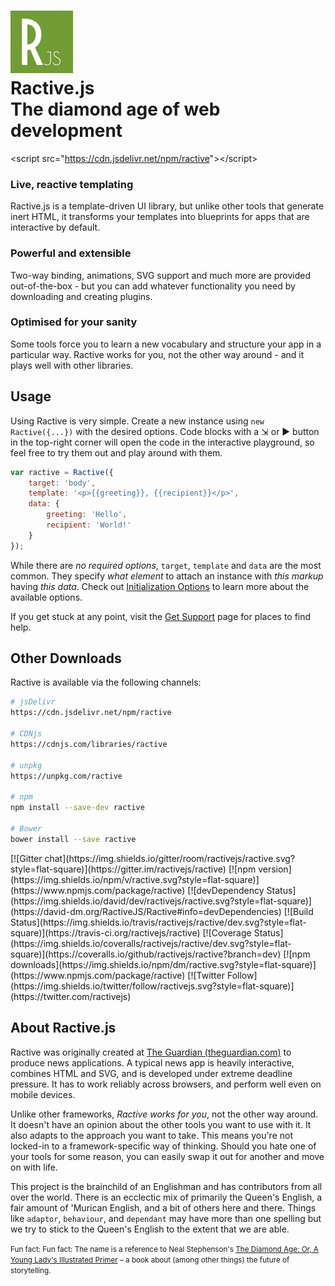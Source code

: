 <h1 id="logo">
  <img src="/img/avatar.png" alt="Ractive.js" />
  <div class="name">Ractive.js</div>
  <div class="slogan">The diamond age of web development</div>
</h1>

<div id="cdn">
  <span class="fluff">&lt;script src="</span><a href="https://cdn.jsdelivr.net/npm/ractive" class="url">https://cdn.jsdelivr.net/npm/ractive</a><span class="fluff">"&gt;&lt;/script&gt;</span>
</div>

<div class="container" id="info-blocks">
  <div class="col-md-4">
    <h3>Live, reactive templating</h3>
    Ractive.js is a template-driven UI library, but unlike other tools that generate inert HTML, it transforms your templates into blueprints for apps that are interactive by default.
  </div>
  <div class="col-md-4">
    <h3>Powerful and extensible</h3>
    Two-way binding, animations, SVG support and much more are provided out-of-the-box - but you can add whatever functionality you need by downloading and creating plugins.
  </div>
  <div class="col-md-4">
    <h3>Optimised for your sanity</h3>
    Some tools force you to learn a new vocabulary and structure your app in a particular way. Ractive works for you, not the other way around - and it plays well with other libraries.
  </div>
</div>

## Usage

Using Ractive is very simple. Create a new instance using `new Ractive({...})` with the desired options. Code blocks with a ⇲ or ▶ button in the top-right corner will open the code in the interactive playground, so feel free to try them out and play around with them.

<div data-playground="N4IgFiBcoE5SBTAJgcwSANCAzlA2gLoC+WALvJjvDAAQC8NAdggO40BKAhgMakCWANwQAKYAB1GY0qU4w0pSDQDkAIwD2SAJ5KMEqaQQBbAA4AbTgcVKAPMYB8wYChgIE-RiiIkajl9z7GfAiMpF7WAPT2OnqkSBaciuKSpFLOru4oVgASCKamatHJUn4BQSFWAOpqMKZIAIRKMUQSRACUANyU3BREQA"></div>

```js
var ractive = Ractive({
    target: 'body',
    template: '<p>{{greeting}}, {{recipient}}</p>',
    data: {
        greeting: 'Hello',
        recipient: 'World!'
    }
});
```

While there are _no required options_, `target`, `template` and `data` are the most common. They specify _what element_ to attach an instance with _this markup_ having _this data_. Check out [Initialization Options](api.md) to learn more about the available options.

If you get stuck at any point, visit the [Get Support](get-started/support.md) page for places to find help.

## Other Downloads

Ractive is available via the following channels:

```sh
# jsDelivr
https://cdn.jsdelivr.net/npm/ractive

# CDNjs
https://cdnjs.com/libraries/ractive

# unpkg
https://unpkg.com/ractive

# npm
npm install --save-dev ractive

# Bower
bower install --save ractive
```

<div id="badges"></div>
[![Gitter chat](https://img.shields.io/gitter/room/ractivejs/ractive.svg?style=flat-square)](https://gitter.im/ractivejs/ractive)
[![npm version](https://img.shields.io/npm/v/ractive.svg?style=flat-square)](https://www.npmjs.com/package/ractive)
[![devDependency Status](https://img.shields.io/david/dev/ractivejs/ractive.svg?style=flat-square)](https://david-dm.org/RactiveJS/Ractive#info=devDependencies)
[![Build Status](https://img.shields.io/travis/ractivejs/ractive/dev.svg?style=flat-square)](https://travis-ci.org/ractivejs/ractive)
[![Coverage Status](https://img.shields.io/coveralls/ractivejs/ractive/dev.svg?style=flat-square)](https://coveralls.io/github/ractivejs/ractive?branch=dev)
[![npm downloads](https://img.shields.io/npm/dm/ractive.svg?style=flat-square)](https://www.npmjs.com/package/ractive)
[![Twitter Follow](https://img.shields.io/twitter/follow/ractivejs.svg?style=flat-square)](https://twitter.com/ractivejs)

## About Ractive.js

Ractive was originally created at [The Guardian (theguardian.com)](https://www.theguardian.com/) to produce news applications. A typical news app is heavily interactive, combines HTML and SVG, and is developed under extreme deadline pressure. It has to work reliably across browsers, and perform well even on mobile devices.

Unlike other frameworks, *Ractive works for you*, not the other way around. It doesn't have an opinion about the other tools you want to use with it. It also adapts to the approach you want to take. This means you're not locked-in to a framework-specific way of thinking. Should you hate one of your tools for some reason, you can easily swap it out for another and move on with life.

This project is the brainchild of an Englishman and has contributors from all over the world. There is an ecclectic mix of primarily the Queen's English, a fair amount of 'Murican English, and a bit of others here and there. Things like `adaptor`, `behaviour`, and `dependant` may have more than one spelling but we try to stick to the Queen's English to the extent that we are able.

<small>Fun fact: Fun fact: The name is a reference to Neal Stephenson's [The Diamond Age: Or, A Young Lady's Illustrated Primer](http://en.wikipedia.org/wiki/The_Diamond_Age) – a book about (among other things) the future of storytelling.</small>
